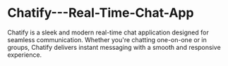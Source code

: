 # Chatify---Real-Time-Chat-App
  Chatify is a sleek and modern real-time chat application designed for seamless communication. Whether you're chatting one-on-one or in groups, Chatify delivers instant messaging with a smooth and responsive experience.

